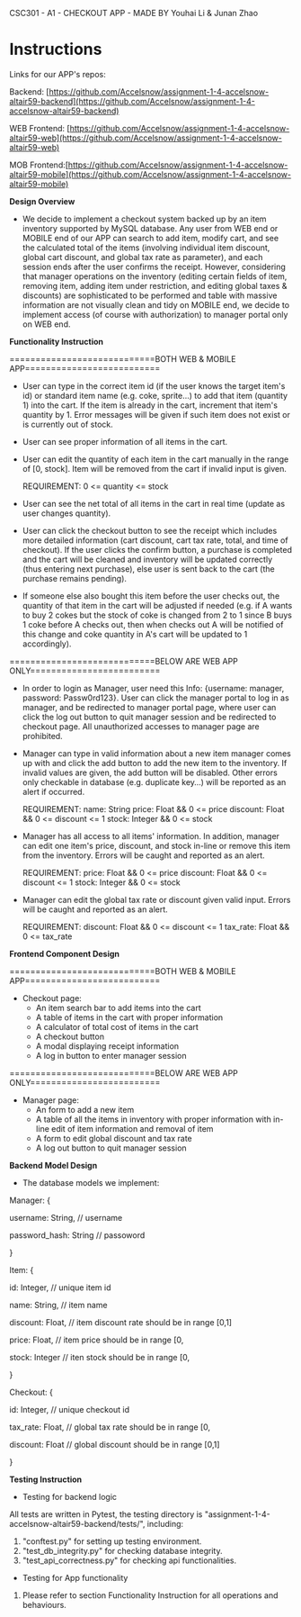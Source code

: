 CSC301 - A1 - CHECKOUT APP - MADE BY Youhai Li & Junan Zhao
# Instructions

Links for our APP&#39;s repos:

Backend: [https://github.com/Accelsnow/assignment-1-4-accelsnow-altair59-backend](https://github.com/Accelsnow/assignment-1-4-accelsnow-altair59-backend)

WEB Frontend: [https://github.com/Accelsnow/assignment-1-4-accelsnow-altair59-web](https://github.com/Accelsnow/assignment-1-4-accelsnow-altair59-web)

MOB Frontend:[https://github.com/Accelsnow/assignment-1-4-accelsnow-altair59-mobile](https://github.com/Accelsnow/assignment-1-4-accelsnow-altair59-mobile)

**Design Overview**

- We decide to implement a checkout system backed up by an item inventory supported by MySQL database. Any user from WEB end or MOBILE end of our APP can search to add item, modify cart, and see the calculated total of the items (involving individual item discount, global cart discount, and global tax rate as parameter), and each session ends after the user confirms the receipt. However, considering that manager operations on the inventory (editing certain fields of item, removing item, adding item under restriction, and editing global taxes &amp; discounts) are sophisticated to be performed and table with massive information are not visually clean and tidy on MOBILE end, we decide to implement access (of course with authorization) to manager portal only on WEB end.

**Functionality Instruction**

============================BOTH WEB &amp; MOBILE APP==========================

- User can type in the correct item id (if the user knows the target item&#39;s id) or standard item name (e.g. coke, sprite…) to add that item (quantity 1) into the cart. If the item is already in the cart, increment that item&#39;s quantity by 1. Error messages will be given if such item does not exist or is currently out of stock.

- User can see proper information of all items in the cart.

- User can edit the quantity of each item in the cart manually in the range of [0, stock]. Item will be removed from the cart if invalid input is given.

  REQUIREMENT:
  0 <= quantity <= stock

- User can see the net total of all items in the cart in real time (update as user changes quantity).

- User can click the checkout button to see the receipt which includes more detailed information (cart discount, cart tax rate, total, and time of checkout). If the user clicks the confirm button, a purchase is completed and the cart will be cleaned and inventory will be updated correctly (thus entering next purchase), else user is sent back to the cart (the purchase remains pending).

- If someone else also bought this item before the user checks out, the quantity of that item in the cart will be adjusted if needed (e.g. if A wants to buy 2 cokes but the stock of coke is changed from 2 to 1 since B buys 1 coke before A checks out, then when checks out A will be notified of this change and coke quantity in A&#39;s cart will be updated to 1 accordingly).

============================BELOW ARE WEB APP ONLY=========================

- In order to login as Manager, user need this Info: {username: manager, password: Passw0rd123}. User can click the manager portal to log in as manager, and be redirected to manager portal page, where user can click the log out button to quit manager session and be redirected to checkout page. All unauthorized accesses to manager page are prohibited.

- Manager can type in valid information about a new item manager comes up with and click the add button to add the new item to the inventory. If invalid values are given, the add button will be disabled. Other errors only checkable in database (e.g. duplicate key…) will be reported as an alert if occurred.

  REQUIREMENT:
  name: String
  price: Float &amp;&amp; 0 <= price
  discount: Float &amp;&amp; 0 <= discount <= 1
  stock: Integer &amp;&amp; 0 <= stock

- Manager has all access to all items&#39; information. In addition, manager can edit one item&#39;s price, discount, and stock in-line or remove this item from the inventory. Errors will be caught and reported as an alert.

  REQUIREMENT:
  price: Float &amp;&amp; 0 <= price
  discount: Float &amp;&amp; 0 <= discount <= 1
  stock: Integer &amp;&amp; 0 <= stock

- Manager can edit the global tax rate or discount given valid input. Errors will be caught and reported as an alert.

  REQUIREMENT:
  discount: Float &amp;&amp; 0 <= discount <= 1
  tax\_rate: Float &amp;&amp; 0 <= tax\_rate

**Frontend Component Design**

============================BOTH WEB &amp; MOBILE APP==========================

- Checkout page:
  - An item search bar to add items into the cart
  - A table of items in the cart with proper information
  - A calculator of total cost of items in the cart
  - A checkout button
  - A modal displaying receipt information
  - A log in button to enter manager session

============================BELOW ARE WEB APP ONLY=========================

- Manager page:
  - An form to add a new item
  - A table of all the items in inventory with proper information with in-line edit of item information and removal of item
  - A form to edit global discount and tax rate
  - A log out button to quit manager session

**Backend Model Design**

- The database models we implement:

Manager: {

username: String, // username

password\_hash: String // passoword

}

Item: {

id: Integer, // unique item id

name: String, // item name

discount: Float, // item discount rate should be in range [0,1]

price: Float, // item price should be in range [0,

stock: Integer // iten stock should be in range [0,

}

Checkout: {

id: Integer, // unique checkout id

tax\_rate: Float, // global tax rate should be in range [0,

discount: Float // global discount should be in range [0,1]

}

**Testing Instruction**

- Testing for backend logic

All tests are written in Pytest, the testing directory is &quot;assignment-1-4-accelsnow-altair59-backend/tests/&quot;, including:

1. &quot;conftest.py&quot; for setting up testing environment.
2. &quot;test\_db\_integrity.py&quot; for checking database integrity.
3. &quot;test\_api\_correctness.py&quot; for checking api functionalities.

- Testing for App functionality

1. Please refer to section Functionality Instruction for all operations and behaviours.

